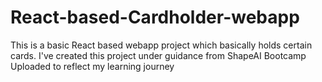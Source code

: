 # React-based-Cardholder-webapp
This is a basic React based webapp project which basically holds certain cards.
I've created this project under guidance from ShapeAI Bootcamp
Uploaded to reflect my learning journey
